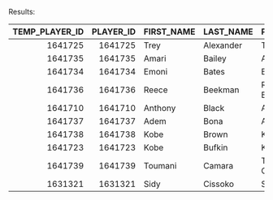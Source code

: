 Results:

|   TEMP_PLAYER_ID |   PLAYER_ID | FIRST_NAME   | LAST_NAME   | PLAYER_NAME    | POSITION   | FIFTEEN_CORNER_LEFT_MADE   | FIFTEEN_CORNER_LEFT_ATTEMPT   | FIFTEEN_CORNER_LEFT_PCT   | FIFTEEN_BREAK_LEFT_MADE   | FIFTEEN_BREAK_LEFT_ATTEMPT   | FIFTEEN_BREAK_LEFT_PCT   | FIFTEEN_TOP_KEY_MADE   | FIFTEEN_TOP_KEY_ATTEMPT   | FIFTEEN_TOP_KEY_PCT   | FIFTEEN_BREAK_RIGHT_MADE   | FIFTEEN_BREAK_RIGHT_ATTEMPT   | FIFTEEN_BREAK_RIGHT_PCT   | FIFTEEN_CORNER_RIGHT_MADE   | FIFTEEN_CORNER_RIGHT_ATTEMPT   | FIFTEEN_CORNER_RIGHT_PCT   |   COLLEGE_CORNER_LEFT_MADE |   COLLEGE_CORNER_LEFT_ATTEMPT |   COLLEGE_CORNER_LEFT_PCT | COLLEGE_BREAK_LEFT_MADE   | COLLEGE_BREAK_LEFT_ATTEMPT   | COLLEGE_BREAK_LEFT_PCT   | COLLEGE_TOP_KEY_MADE   | COLLEGE_TOP_KEY_ATTEMPT   | COLLEGE_TOP_KEY_PCT   | COLLEGE_BREAK_RIGHT_MADE   | COLLEGE_BREAK_RIGHT_ATTEMPT   | COLLEGE_BREAK_RIGHT_PCT   | COLLEGE_CORNER_RIGHT_MADE   | COLLEGE_CORNER_RIGHT_ATTEMPT   | COLLEGE_CORNER_RIGHT_PCT   | NBA_CORNER_LEFT_MADE   | NBA_CORNER_LEFT_ATTEMPT   | NBA_CORNER_LEFT_PCT   | NBA_BREAK_LEFT_MADE   | NBA_BREAK_LEFT_ATTEMPT   | NBA_BREAK_LEFT_PCT   | NBA_TOP_KEY_MADE   | NBA_TOP_KEY_ATTEMPT   | NBA_TOP_KEY_PCT   | NBA_BREAK_RIGHT_MADE   | NBA_BREAK_RIGHT_ATTEMPT   | NBA_BREAK_RIGHT_PCT   | NBA_CORNER_RIGHT_MADE   | NBA_CORNER_RIGHT_ATTEMPT   | NBA_CORNER_RIGHT_PCT   |
|-----------------:|------------:|:-------------|:------------|:---------------|:-----------|:---------------------------|:------------------------------|:--------------------------|:--------------------------|:-----------------------------|:-------------------------|:-----------------------|:--------------------------|:----------------------|:---------------------------|:------------------------------|:--------------------------|:----------------------------|:-------------------------------|:---------------------------|---------------------------:|------------------------------:|--------------------------:|:--------------------------|:-----------------------------|:-------------------------|:-----------------------|:--------------------------|:----------------------|:---------------------------|:------------------------------|:--------------------------|:----------------------------|:-------------------------------|:---------------------------|:-----------------------|:--------------------------|:----------------------|:----------------------|:-------------------------|:---------------------|:-------------------|:----------------------|:------------------|:-----------------------|:--------------------------|:----------------------|:------------------------|:---------------------------|:-----------------------|
|          1641725 |     1641725 | Trey         | Alexander   | Trey Alexander | SG         |                            |                               |                           |                           |                              |                          |                        |                           |                       |                            |                               |                           |                             |                                |                            |                         17 |                            25 |                      0.68 |                           |                              |                          |                        |                           |                       |                            |                               |                           |                             |                                |                            |                        |                           |                       |                       |                          |                      |                    |                       |                   |                        |                           |                       |                         |                            |                        |
|          1641735 |     1641735 | Amari        | Bailey      | Amari Bailey   | SG         |                            |                               |                           |                           |                              |                          |                        |                           |                       |                            |                               |                           |                             |                                |                            |                         15 |                            25 |                      0.6  |                           |                              |                          |                        |                           |                       |                            |                               |                           |                             |                                |                            |                        |                           |                       |                       |                          |                      |                    |                       |                   |                        |                           |                       |                         |                            |                        |
|          1641734 |     1641734 | Emoni        | Bates       | Emoni Bates    | SF         |                            |                               |                           |                           |                              |                          |                        |                           |                       |                            |                               |                           |                             |                                |                            |                         17 |                            25 |                      0.68 |                           |                              |                          |                        |                           |                       |                            |                               |                           |                             |                                |                            |                        |                           |                       |                       |                          |                      |                    |                       |                   |                        |                           |                       |                         |                            |                        |
|          1641736 |     1641736 | Reece        | Beekman     | Reece Beekman  | PG         |                            |                               |                           |                           |                              |                          |                        |                           |                       |                            |                               |                           |                             |                                |                            |                         12 |                            25 |                      0.48 |                           |                              |                          |                        |                           |                       |                            |                               |                           |                             |                                |                            |                        |                           |                       |                       |                          |                      |                    |                       |                   |                        |                           |                       |                         |                            |                        |
|          1641710 |     1641710 | Anthony      | Black       | Anthony Black  | PG         |                            |                               |                           |                           |                              |                          |                        |                           |                       |                            |                               |                           |                             |                                |                            |                        nan |                           nan |                    nan    |                           |                              |                          |                        |                           |                       |                            |                               |                           |                             |                                |                            |                        |                           |                       |                       |                          |                      |                    |                       |                   |                        |                           |                       |                         |                            |                        |
|          1641737 |     1641737 | Adem         | Bona        | Adem Bona      | C          |                            |                               |                           |                           |                              |                          |                        |                           |                       |                            |                               |                           |                             |                                |                            |                        nan |                           nan |                    nan    |                           |                              |                          |                        |                           |                       |                            |                               |                           |                             |                                |                            |                        |                           |                       |                       |                          |                      |                    |                       |                   |                        |                           |                       |                         |                            |                        |
|          1641738 |     1641738 | Kobe         | Brown       | Kobe Brown     | PF         |                            |                               |                           |                           |                              |                          |                        |                           |                       |                            |                               |                           |                             |                                |                            |                         14 |                            25 |                      0.56 |                           |                              |                          |                        |                           |                       |                            |                               |                           |                             |                                |                            |                        |                           |                       |                       |                          |                      |                    |                       |                   |                        |                           |                       |                         |                            |                        |
|          1641723 |     1641723 | Kobe         | Bufkin      | Kobe Bufkin    | SG         |                            |                               |                           |                           |                              |                          |                        |                           |                       |                            |                               |                           |                             |                                |                            |                        nan |                           nan |                    nan    |                           |                              |                          |                        |                           |                       |                            |                               |                           |                             |                                |                            |                        |                           |                       |                       |                          |                      |                    |                       |                   |                        |                           |                       |                         |                            |                        |
|          1641739 |     1641739 | Toumani      | Camara      | Toumani Camara | PF         |                            |                               |                           |                           |                              |                          |                        |                           |                       |                            |                               |                           |                             |                                |                            |                         15 |                            25 |                      0.6  |                           |                              |                          |                        |                           |                       |                            |                               |                           |                             |                                |                            |                        |                           |                       |                       |                          |                      |                    |                       |                   |                        |                           |                       |                         |                            |                        |
|          1631321 |     1631321 | Sidy         | Cissoko     | Sidy Cissoko   | SF         |                            |                               |                           |                           |                              |                          |                        |                           |                       |                            |                               |                           |                             |                                |                            |                        nan |                           nan |                    nan    |                           |                              |                          |                        |                           |                       |                            |                               |                           |                             |                                |                            |                        |                           |                       |                       |                          |                      |                    |                       |                   |                        |                           |                       |                         |                            |                        |
